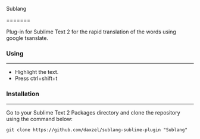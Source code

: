 
Sublang

=======

Plug-in for Sublime Text 2 for the rapid translation of the words using google tsanslate.

### Using

---------

* Highlight the text.
* Press ctrl+shift+t

### Installation

----------

Go to your Sublime Text 2 Packages directory and clone the repository using the command below:

    git clone https://github.com/daxzel/sublang-sublime-plugin "Sublang"